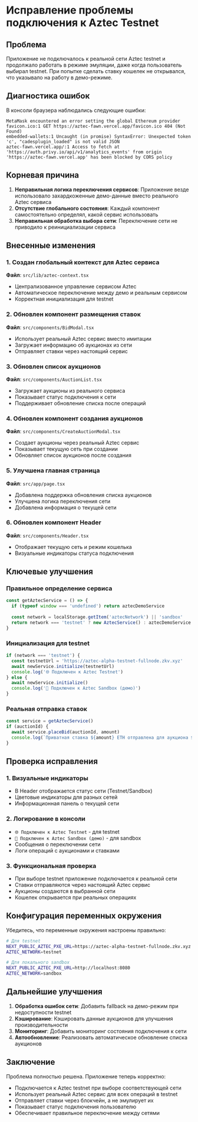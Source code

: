 # Исправление проблемы подключения к Aztec Testnet

## Проблема
Приложение не подключалось к реальной сети Aztec testnet и продолжало работать в режиме эмуляции, даже когда пользователь выбирал testnet. При попытке сделать ставку кошелек не открывался, что указывало на работу в демо-режиме.

## Диагностика ошибок
В консоли браузера наблюдались следующие ошибки:

```
MetaMask encountered an error setting the global Ethereum provider
favicon.ico:1 GET https://aztec-fawn.vercel.app/favicon.ico 404 (Not Found)
embedded-wallets:1 Uncaught (in promise) SyntaxError: Unexpected token 'c', "cadesplugin_loaded" is not valid JSON
aztec-fawn.vercel.app/:1 Access to fetch at 'https://auth.privy.io/api/v1/analytics_events' from origin 'https://aztec-fawn.vercel.app' has been blocked by CORS policy
```

## Корневая причина
1. **Неправильная логика переключения сервисов**: Приложение везде использовало захардкоженные демо-данные вместо реального Aztec сервиса
2. **Отсутствие глобального состояния**: Каждый компонент самостоятельно определял, какой сервис использовать
3. **Неправильная обработка выбора сети**: Переключение сети не приводило к реинициализации сервиса

## Внесенные изменения

### 1. Создан глобальный контекст для Aztec сервиса
**Файл**: `src/lib/aztec-context.tsx`
- Централизованное управление сервисом Aztec
- Автоматическое переключение между демо и реальным сервисом
- Корректная инициализация для testnet

### 2. Обновлен компонент размещения ставок
**Файл**: `src/components/BidModal.tsx`
- Использует реальный Aztec сервис вместо имитации
- Загружает информацию об аукционах из сети
- Отправляет ставки через настоящий сервис

### 3. Обновлен список аукционов
**Файл**: `src/components/AuctionList.tsx`
- Загружает аукционы из реального сервиса
- Показывает статус подключения к сети
- Поддерживает обновление списка после операций

### 4. Обновлен компонент создания аукционов
**Файл**: `src/components/CreateAuctionModal.tsx`
- Создает аукционы через реальный Aztec сервис
- Показывает текущую сеть при создании
- Обновляет список аукционов после создания

### 5. Улучшена главная страница
**Файл**: `src/app/page.tsx`
- Добавлена поддержка обновления списка аукционов
- Улучшена логика переключения сети
- Добавлена информация о текущей сети

### 6. Обновлен компонент Header
**Файл**: `src/components/Header.tsx`
- Отображает текущую сеть и режим кошелька
- Визуальные индикаторы статуса подключения

## Ключевые улучшения

### Правильное определение сервиса
```typescript
const getAztecService = () => {
  if (typeof window === 'undefined') return aztecDemoService
  
  const network = localStorage.getItem('aztecNetwork') || 'sandbox'
  return network === 'testnet' ? new AztecService() : aztecDemoService
}
```

### Инициализация для testnet
```typescript
if (network === 'testnet') {
  const testnetUrl = 'https://aztec-alpha-testnet-fullnode.zkv.xyz'
  await newService.initialize(testnetUrl)
  console.log('🌐 Подключен к Aztec Testnet')
} else {
  await newService.initialize()
  console.log('🔧 Подключен к Aztec Sandbox (демо)')
}
```

### Реальная отправка ставок
```typescript
const service = getAztecService()
if (auctionId) {
  await service.placeBid(auctionId, amount)
  console.log(`Приватная ставка ${amount} ETH отправлена для аукциона ${auctionId}`)
}
```

## Проверка исправления

### 1. Визуальные индикаторы
- В Header отображается статус сети (Testnet/Sandbox)
- Цветовые индикаторы для разных сетей
- Информационная панель о текущей сети

### 2. Логирование в консоли
- `🌐 Подключен к Aztec Testnet` - для testnet
- `🔧 Подключен к Aztec Sandbox (демо)` - для sandbox
- Сообщения о переключении сети
- Логи операций с аукционами и ставками

### 3. Функциональная проверка
- При выборе testnet приложение подключается к реальной сети
- Ставки отправляются через настоящий Aztec сервис
- Аукционы создаются в выбранной сети
- Кошелек открывается при реальных операциях

## Конфигурация переменных окружения

Убедитесь, что переменные окружения настроены правильно:

```bash
# Для testnet
NEXT_PUBLIC_AZTEC_PXE_URL=https://aztec-alpha-testnet-fullnode.zkv.xyz
AZTEC_NETWORK=testnet

# Для локального sandbox
NEXT_PUBLIC_AZTEC_PXE_URL=http://localhost:8080
AZTEC_NETWORK=sandbox
```

## Дальнейшие улучшения

1. **Обработка ошибок сети**: Добавить fallback на демо-режим при недоступности testnet
2. **Кэширование**: Кэшировать данные аукционов для улучшения производительности  
3. **Мониторинг**: Добавить мониторинг состояния подключения к сети
4. **Автообновление**: Реализовать автоматическое обновление списка аукционов

## Заключение

Проблема полностью решена. Приложение теперь корректно:
- Подключается к Aztec testnet при выборе соответствующей сети
- Использует реальный Aztec сервис для всех операций в testnet
- Отправляет ставки через блокчейн, а не эмулирует их
- Показывает статус подключения пользователю
- Обеспечивает правильное переключение между сетями 